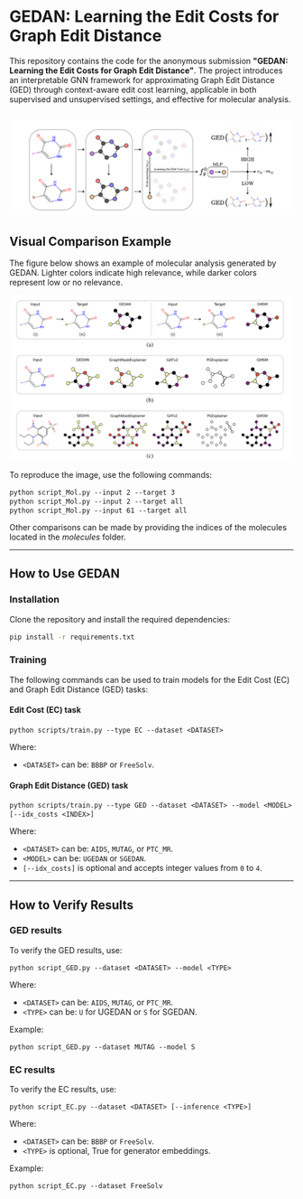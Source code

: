 # GEDAN: Learning the Edit Costs for Graph Edit Distance

This repository contains the code for the anonymous submission **"GEDAN: Learning the Edit Costs for Graph Edit Distance"**. The project introduces an interpretable GNN framework for approximating Graph Edit Distance (GED) through context-aware edit cost learning, applicable in both supervised and unsupervised settings, and effective for molecular analysis.

![GEDAN idea](molecules/figures/sample_GEDAN.png)
---

## Visual Comparison Example

The figure below shows an example of molecular analysis generated by GEDAN. Lighter colors indicate high relevance, while darker colors represent low or no relevance.

![Molecular Analysis](molecules/figures/sample_analysis.png)

To reproduce the image, use the following commands:

```
python script_Mol.py --input 2 --target 3
python script_Mol.py --input 2 --target all
python script_Mol.py --input 61 --target all
```

Other comparisons can be made by providing the indices of the molecules located in the *molecules* folder.

---

## How to Use GEDAN

### Installation

Clone the repository and install the required dependencies:

```bash
pip install -r requirements.txt
```

### Training

The following commands can be used to train models for the Edit Cost (EC) and Graph Edit Distance (GED) tasks:

#### Edit Cost (EC) task
```
python scripts/train.py --type EC --dataset <DATASET>
```
Where:
- `<DATASET>` can be: `BBBP` or `FreeSolv`.

#### Graph Edit Distance (GED) task
```
python scripts/train.py --type GED --dataset <DATASET> --model <MODEL> [--idx_costs <INDEX>]
```
Where:
- `<DATASET>` can be: `AIDS`, `MUTAG`, or `PTC_MR`.
- `<MODEL>` can be: `UGEDAN` or `SGEDAN`.
- `[--idx_costs]` is optional and accepts integer values from `0` to `4`.

---

## How to Verify Results

### GED results
To verify the GED results, use:

```
python script_GED.py --dataset <DATASET> --model <TYPE>
```
Where:
- `<DATASET>` can be: `AIDS`, `MUTAG`, or `PTC_MR`.
- `<TYPE>` can be: `U` for UGEDAN or `S` for SGEDAN.

Example:
```
python script_GED.py --dataset MUTAG --model S
```

### EC results
To verify the EC results, use:

```
python script_EC.py --dataset <DATASET> [--inference <TYPE>]
```
Where:
- `<DATASET>` can be: `BBBP` or `FreeSolv`.
- `<TYPE>`  is optional, True for generator embeddings.

Example:
```
python script_EC.py --dataset FreeSolv
```
